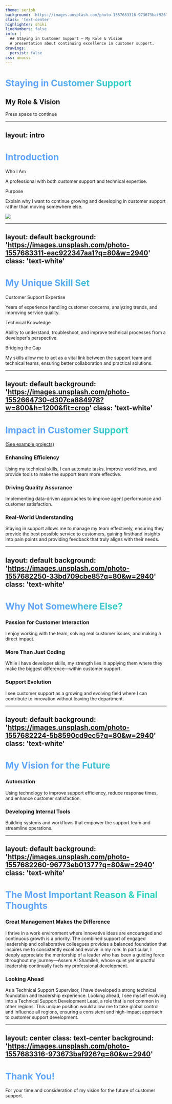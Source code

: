 ```yaml
---
theme: seriph
background: 'https://images.unsplash.com/photo-1557683316-973673baf926?q=80&w=2940'
class: 'text-center'
highlighter: shiki
lineNumbers: false
info: |
  ## Staying in Customer Support – My Role & Vision
  A presentation about continuing excellence in customer support.
drawings:
  persist: false
css: unocss
---
```


# Staying in Customer Support
## My Role & Vision

<div class="absolute bottom-10 left-0 right-0">
  <div class="border border-neutral-200/40 rounded-lg py-2 px-4 w-fit mx-auto backdrop-blur-sm">
    Press <kbd class="px-1 py-0.5 text-xs border border-neutral-200/40 rounded">space</kbd> to continue
  </div>
</div>

<style>
h1 {
  @apply bg-gradient-to-r from-blue-500 to-teal-500 bg-clip-text text-transparent;
}
</style>

---
layout: intro
---

# Introduction

<div class="grid grid-cols-2 gap-8">
<div class="flex flex-col justify-center">
  <div class="mb-8">
    <div class="text-3xl font-bold mb-4 bg-gradient-to-r from-blue-500 to-teal-500 bg-clip-text text-transparent">Who I Am</div>
    <p class="text-lg leading-relaxed">A professional with both customer support and technical expertise.</p>
  </div>

  <div>
    <div class="text-3xl font-bold mb-4 bg-gradient-to-r from-blue-500 to-teal-500 bg-clip-text text-transparent">Purpose</div>
    <p class="text-lg leading-relaxed">
      Explain why I want to continue growing and developing in customer support rather than moving somewhere else.
    </p>
  </div>
</div>

<div class="relative">
  <div class="absolute inset-0 bg-gradient-to-br from-blue-500/20 to-teal-500/20 rounded-xl"></div>
  <img src="https://i.ibb.co/VdVzrvz/IMG-2060.jpg" class="rounded-xl shadow-2xl object-cover w-full h-full" />
</div>
</div>

---
layout: default
background: 'https://images.unsplash.com/photo-1557683311-eac922347aa1?q=80&w=2940'
class: 'text-white'
---

# My Unique Skill Set

<div class="grid grid-cols-3 gap-8 mt-12">
  <div class="relative group">
    <div class="absolute inset-0 bg-gradient-to-br from-blue-600/90 to-blue-800/90 rounded-xl transition-all duration-300 group-hover:scale-[1.02]"></div>
    <div class="relative p-6 rounded-xl">
      <carbon:user-profile class="text-5xl mb-4 text-blue-200" />
      <div class="text-2xl font-bold mb-4">Customer Support Expertise</div>
      <p class="text-blue-100">Years of experience handling customer concerns, analyzing trends, and improving service quality.</p>
    </div>
  </div>

  <div class="relative group">
    <div class="absolute inset-0 bg-gradient-to-br from-teal-600/90 to-teal-800/90 rounded-xl transition-all duration-300 group-hover:scale-[1.02]"></div>
    <div class="relative p-6 rounded-xl">
      <carbon:code class="text-5xl mb-4 text-teal-200" />
      <div class="text-2xl font-bold mb-4">Technical Knowledge</div>
      <p class="text-teal-100">Ability to understand, troubleshoot, and improve technical processes from a developer's perspective.</p>
    </div>
  </div>

  <div class="relative group">
    <div class="absolute inset-0 bg-gradient-to-br from-indigo-600/90 to-indigo-800/90 rounded-xl transition-all duration-300 group-hover:scale-[1.02]"></div>
    <div class="relative p-6 rounded-xl">
      <carbon:connect class="text-5xl mb-4 text-indigo-200" />
      <div class="text-2xl font-bold mb-4">Bridging the Gap</div>
      <p class="text-indigo-100">My skills allow me to act as a vital link between the support team and technical teams, ensuring better collaboration and practical solutions.</p>
    </div>
  </div>
</div>

---
layout: default
background: 'https://images.unsplash.com/photo-1552664730-d307ca884978?w=800&h=1200&fit=crop'
class: 'text-white'
---

<div class="flex items-baseline gap-3">
  <h1>Impact in Customer Support</h1>
  <a href="https://docs.google.com/spreadsheets/d/1ygWu2SeNmH4kD6MVQAmSlRwDPqXrFhb4_SQybnpgfVg/edit?usp=sharing" target="_blank" class="text-blue-300 hover:text-blue-200 text-sm">(See example projects)</a>
</div>

<div class="grid grid-cols-3 gap-8 mt-12">
  <div class="relative group">
    <div class="absolute inset-0 bg-gradient-to-br from-blue-600/90 to-blue-800/90 rounded-xl transition-all duration-300 group-hover:scale-[1.02]"></div>
    <div class="relative p-6 rounded-xl">
      <carbon:rocket class="text-5xl mb-4 text-blue-200" />
      <h3 class="text-2xl font-bold mb-4">Enhancing Efficiency</h3>
      <p class="text-blue-100">Using my technical skills, I can automate tasks, improve workflows, and provide tools to make the support team more effective.</p>
    </div>
  </div>

  <div class="relative group">
    <div class="absolute inset-0 bg-gradient-to-br from-teal-600/90 to-teal-800/90 rounded-xl transition-all duration-300 group-hover:scale-[1.02]"></div>
    <div class="relative p-6 rounded-xl">
      <carbon:chart-average class="text-5xl mb-4 text-teal-200" />
      <h3 class="text-2xl font-bold mb-4">Driving Quality Assurance</h3>
      <p class="text-teal-100">Implementing data-driven approaches to improve agent performance and customer satisfaction.</p>
    </div>
  </div>

  <div class="relative group">
    <div class="absolute inset-0 bg-gradient-to-br from-indigo-600/90 to-indigo-800/90 rounded-xl transition-all duration-300 group-hover:scale-[1.02]"></div>
    <div class="relative p-6 rounded-xl">
      <carbon:idea class="text-5xl mb-4 text-indigo-200" />
      <h3 class="text-2xl font-bold mb-4">Real-World Understanding</h3>
      <p class="text-indigo-100">Staying in support allows me to manage my team effectively, ensuring they provide the best possible service to customers, gaining firsthand insights into pain points and providing feedback that truly aligns with their needs.</p>
    </div>
  </div>
</div>

---
layout: default
background: 'https://images.unsplash.com/photo-1557682250-33bd709cbe85?q=80&w=2940'
class: 'text-white'
---

# Why Not Somewhere Else?

<div class="grid grid-cols-3 gap-8 mt-12">
  <div class="relative group">
    <div class="absolute inset-0 bg-gradient-to-br from-blue-600/90 to-blue-800/90 rounded-xl transition-all duration-300 group-hover:scale-[1.02]"></div>
    <div class="relative p-6 rounded-xl">
      <carbon:chat class="text-5xl mb-4 text-blue-200" />
      <h3 class="text-2xl font-bold mb-4">Passion for Customer Interaction</h3>
      <p class="text-blue-100">I enjoy working with the team, solving real customer issues, and making a direct impact.</p>
    </div>
  </div>

  <div class="relative group">
    <div class="absolute inset-0 bg-gradient-to-br from-teal-600/90 to-teal-800/90 rounded-xl transition-all duration-300 group-hover:scale-[1.02]"></div>
    <div class="relative p-6 rounded-xl">
      <carbon:skill-level class="text-5xl mb-4 text-teal-200" />
      <h3 class="text-2xl font-bold mb-4">More Than Just Coding</h3>
      <p class="text-teal-100">While I have developer skills, my strength lies in applying them where they make the biggest difference—within customer support.</p>
    </div>
  </div>

  <div class="relative group">
    <div class="absolute inset-0 bg-gradient-to-br from-indigo-600/90 to-indigo-800/90 rounded-xl transition-all duration-300 group-hover:scale-[1.02]"></div>
    <div class="relative p-6 rounded-xl">
      <carbon:growth class="text-5xl mb-4 text-indigo-200" />
      <h3 class="text-2xl font-bold mb-4">Support Evolution</h3>
      <p class="text-indigo-100">I see customer support as a growing and evolving field where I can contribute to innovation without leaving the department.</p>
    </div>
  </div>
</div>

---
layout: default
background: 'https://images.unsplash.com/photo-1557682224-5b8590cd9ec5?q=80&w=2940'
class: 'text-white'
---

# My Vision for the Future

<div class="grid grid-cols-2 gap-8 mt-12">
  <div class="relative group">
    <div class="absolute inset-0 bg-gradient-to-br from-blue-600/90 to-blue-800/90 rounded-xl transition-all duration-300 group-hover:scale-[1.02]"></div>
    <div class="relative p-6 rounded-xl">
      <carbon:settings class="text-5xl mb-4 text-blue-200" />
      <h3 class="text-2xl font-bold mb-4">Automation</h3>
      <p class="text-blue-100">Using technology to improve support efficiency, reduce response times, and enhance customer satisfaction.</p>
    </div>
  </div>

  <div class="relative group">
    <div class="absolute inset-0 bg-gradient-to-br from-teal-600/90 to-teal-800/90 rounded-xl transition-all duration-300 group-hover:scale-[1.02]"></div>
    <div class="relative p-6 rounded-xl">
      <carbon:tool-box class="text-5xl mb-4 text-teal-200" />
      <h3 class="text-2xl font-bold mb-4">Developing Internal Tools</h3>
      <p class="text-teal-100">Building systems and workflows that empower the support team and streamline operations.</p>
    </div>
  </div>
</div>

---
layout: default
background: 'https://images.unsplash.com/photo-1557682260-96773eb01377?q=80&w=2940'
class: 'text-white'
---

# The Most Important Reason & Final Thoughts

<div class="grid grid-cols-1 gap-8">
  <div class="relative group">
    <div class="absolute inset-0 bg-gradient-to-br from-blue-600/90 to-blue-800/90 rounded-xl"></div>
    <div class="relative p-6 rounded-xl">
      <h3 class="text-2xl font-bold mb-4">Great Management Makes the Difference</h3>
      <p class="text-blue-100 text-lg leading-relaxed">
        I thrive in a work environment where innovative ideas are encouraged and continuous growth is a priority. The combined support of engaged leadership and collaborative colleagues provides a balanced foundation that inspires me to consistently excel and evolve in my role. In particular, I deeply appreciate the mentorship of a leader who has been a guiding force throughout my journey—Assem Al Shamileh, whose quiet yet impactful leadership continually fuels my professional development.
      </p>
    </div>
  </div>

  <div class="relative group">
    <div class="absolute inset-0 bg-gradient-to-br from-teal-600/90 to-teal-800/90 rounded-xl"></div>
    <div class="relative p-6 rounded-xl">
      <h3 class="text-2xl font-bold mb-4">Looking Ahead</h3>
      <p class="text-teal-100 text-lg leading-relaxed">
        As a Technical Support Supervisor, I have developed a strong technical foundation and leadership experience. Looking ahead, I see myself evolving into a Technical Support Development Lead, a role that is not common in other regions. This unique position would allow me to take global control and influence all regions, ensuring a consistent and high-impact approach to customer support development.
      </p>
    </div>
  </div>
</div>

---
layout: center
class: text-center
background: 'https://images.unsplash.com/photo-1557683316-973673baf926?q=80&w=2940'
---

<div class="flex flex-col items-center justify-center min-h-screen">
  <h1 class="text-6xl font-bold mb-8">
    Thank You!
  </h1>
  <p class="text-3xl text-white">
    For your time and consideration of my vision for the future of customer support.
  </p>
</div>

<style>
h1 {
  background: linear-gradient(45deg, #60A5FA 30%, #2DD4BF 70%);
  -webkit-background-clip: text;
  -webkit-text-fill-color: transparent;
  background-clip: text;
  text-fill-color: transparent;
}
</style>